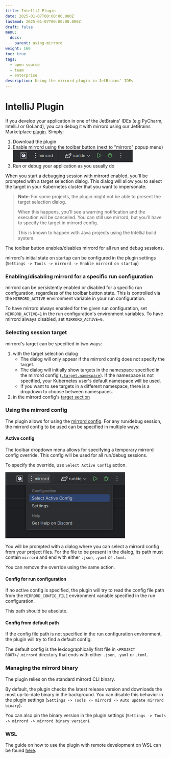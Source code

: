 ```yaml
---
title: IntelliJ Plugin
date: 2025-01-07T00:00:00.000Z
lastmod: 2025-01-07T00:00:00.000Z
draft: false
menu:
  docs:
    parent: using-mirrord
weight: 160
toc: true
tags:
  - open source
  - team
  - enterprise
description: Using the mirrord plugin in JetBrains' IDEs
---
```


# IntelliJ Plugin

If you develop your application in one of the JetBrains' IDEs (e.g PyCharm, IntelliJ or GoLand), you can debug it with mirrord using our JetBrains Marketplace [plugin](https://plugins.jetbrains.com/plugin/19772-mirrord). Simply:

1. Download the plugin
2. Enable mirrord using the toolbar button (next to "mirrord" popup menu) ![Select Active Config action](intellij-plugin/images/enabler.png)
3. Run or debug your application as you usually do

When you start a debugging session with mirrord enabled, you'll be prompted with a target selection dialog. This dialog will allow you to select the target in your Kubernetes cluster that you want to impersonate.

> **Note**: For some projects, the plugin might not be able to present the target selection dialog.
>
> When this happens, you'll see a warning notification and the execution will be cancelled. You can still use mirrord, but you'll have to specify the target in mirrord config.
>
> This is known to happen with Java projects using the IntelliJ build system.

The toolbar button enables/disables mirrord for all run and debug sessions.

mirrord's initial state on startup can be configured in the plugin settings (`Settings -> Tools -> mirrord -> Enable mirrord on startup`)

### Enabling/disabling mirrord for a specific run configuration

mirrord can be persistently enabled or disabled for a specific run configuration, regardless of the toolbar button state. This is controlled via the `MIRRORD_ACTIVE` environment variable in your run configuration.

To have mirrord always enabled for the given run configuration, set `MIRRORD_ACTIVE=1` in the run configuration's environment variables. To have mirrord always disabled, set `MIRRORD_ACTIVE=0`.

### Selecting session target

mirrord's target can be specified in two ways:

1. with the target selection dialog
   * The dialog will only appear if the mirrord config does not specify the target.
   * The dialog will initially show targets in the namespace specified in the mirrord config ([`.target.namespace`](../reference/configuration.md#target.namespace)). If the namespace is not specified, your Kubernetes user's default namespace will be used.
   * If you want to see targets in a different namespace, there is a dropdown to choose between namespaces.
2. in the mirrord config's [target section](../reference/configuration.md#target)

### Using the mirrord config

The plugin allows for using the [mirrord config](../reference/configuration.md). For any run/debug session, the mirrord config to be used can be specified in multiple ways:

#### Active config

The toolbar dropdown menu allows for specifying a temporary mirrord config override. This config will be used for all run/debug sessions.

To specify the override, use `Select Active Config` action.

![Select Active Config action](intellij-plugin/images/select-active-config.png)

You will be prompted with a dialog where you can select a mirrord config from your project files. For the file to be present in the dialog, its path must contain `mirrord` and end with either `.json`, `.yaml` or `.toml`.

You can remove the override using the same action.

#### Config for run configuration

If no active config is specified, the plugin will try to read the config file path from the `MIRRORD_CONFIG_FILE` environment variable specified in the run configuration.

This path should be absolute.

#### Config from default path

If the config file path is not specified in the run configuration environment, the plugin will try to find a default config.

The default config is the lexicographically first file in `<PROJECT ROOT>/.mirrord` directory that ends with either `.json`, `.yaml` or `.toml`.

### Managing the mirrord binary

The plugin relies on the standard mirrord CLI binary.

By default, the plugin checks the latest release version and downloads the most up-to-date binary in the background. You can disable this behavior in the plugin settings (`Settings -> Tools -> mirrord -> Auto update mirrord binary`).

You can also pin the binary version in the plugin settings (`Settings -> Tools -> mirrord -> mirrord binary version`).

### WSL

The guide on how to use the plugin with remote development on WSL can be found [here](wsl.md#root-project-intellij).
